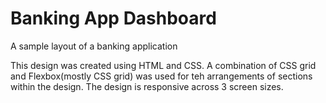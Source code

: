 # Banking App Dashboard
A sample layout of a banking application

This design was created using HTML and CSS. A combination of CSS grid and Flexbox(mostly CSS grid) was used for teh arrangements of sections within the design. The design is responsive across 3 screen sizes.

